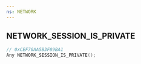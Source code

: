 ```yaml
---
ns: NETWORK
---
```

## NETWORK_SESSION_IS_PRIVATE

```c
// 0xCEF70AA5B3F89BA1
Any NETWORK_SESSION_IS_PRIVATE();
```

